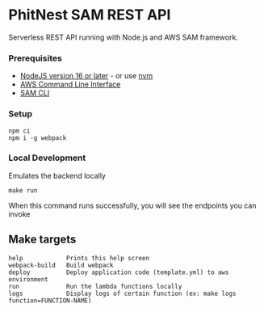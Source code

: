 # PhitNest SAM REST API

Serverless REST API running with Node.js and AWS SAM framework.

### Prerequisites

* [NodeJS version 16 or later](https://nodejs.org/en/download/) - or use [nvm](https://github.com/nvm-sh/nvm)
* [AWS Command Line Interface](https://docs.aws.amazon.com/cli/latest/userguide/installing.html)
* [SAM CLI](https://aws.amazon.com/serverless/sam/)

### Setup
```
npm ci
npm i -g webpack
```

### Local Development
Emulates the backend locally
```
make run
```
When this command runs successfully, you will see the endpoints you can invoke

## Make targets
```
help            Prints this help screen
webpack-build   Build webpack
deploy          Deploy application code (template.yml) to aws environment
run             Run the lambda functions locally
logs            Display logs of certain function (ex: make logs function=FUNCTION-NAME)
```